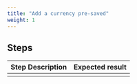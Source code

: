 ```yaml
---
title: "Add a currency pre-saved"
weight: 1
---
```

## Steps
| Step Description | Expected result |
| ----- | ----- |
|  |  |
